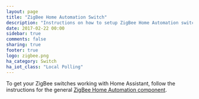 ```yaml
---
layout: page
title: "ZigBee Home Automation Switch"
description: "Instructions on how to setup ZigBee Home Automation switches within Home Assistant."
date: 2017-02-22 00:00
sidebar: true
comments: false
sharing: true
footer: true
logo: zigbee.png
ha_category: Switch
ha_iot_class: "Local Polling"
---
```


To get your ZigBee switches working with Home Assistant, follow the instructions for the general [ZigBee Home Automation component](/components/zha/).
